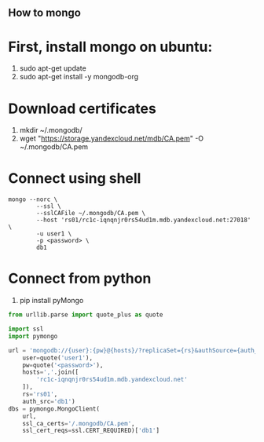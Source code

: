 ## How to mongo 

# First, install mongo on ubuntu:
1) sudo apt-get update
2) sudo apt-get install -y mongodb-org

# Download certificates
1) mkdir ~/.mongodb/
2) wget "https://storage.yandexcloud.net/mdb/CA.pem" -O ~/.mongodb/CA.pem

# Connect using shell
```shell
mongo --norc \
        --ssl \
        --sslCAFile ~/.mongodb/CA.pem \
        --host 'rs01/rc1c-iqnqnjr0rs54ud1m.mdb.yandexcloud.net:27018' \
        -u user1 \
        -p <password> \
        db1
```
# Connect from python
1) pip install pyMongo
``` python
from urllib.parse import quote_plus as quote

import ssl
import pymongo

url = 'mongodb://{user}:{pw}@{hosts}/?replicaSet={rs}&authSource={auth_src}'.format(
    user=quote('user1'),
    pw=quote('<password>'),
    hosts=','.join([
        'rc1c-iqnqnjr0rs54ud1m.mdb.yandexcloud.net'
    ]),
    rs='rs01',
    auth_src='db1')
dbs = pymongo.MongoClient(
    url,
    ssl_ca_certs='/.mongodb/CA.pem',
    ssl_cert_reqs=ssl.CERT_REQUIRED)['db1']
```
